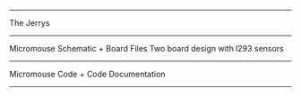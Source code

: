*******************************************
The Jerrys
*******************************************
Micromouse Schematic + Board Files
Two board design with l293 sensors
*******************************************
Micromouse Code + Code Documentation
*******************************************

